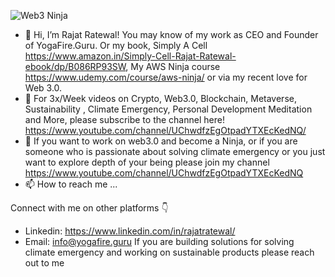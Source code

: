 ![Web3 Ninja](https://user-images.githubusercontent.com/101274709/157476179-2ca37361-92f9-4b73-826f-5dcfd4d17b67.png)


- 👋 Hi, I’m Rajat Ratewal! You may know of my work as CEO and Founder of YogaFire.Guru. Or my book, Simply A Cell https://www.amazon.in/Simply-Cell-Rajat-Ratewal-ebook/dp/B086RP93SW, My AWS Ninja course https://www.udemy.com/course/aws-ninja/ or via my recent love for Web 3.0.
- 👀 For 3x/Week videos on Crypto, Web3.0, Blockchain, Metaverse, Sustainability , Climate Emergency, Personal Development Meditation and More, please subscribe to the channel here! https://www.youtube.com/channel/UChwdfzEgOtpadYTXEcKedNQ/
- 💞️ If you want to work on web3.0 and become a Ninja, or if you are someone who is passionate about solving climate emergency or you just want to explore depth of your being please join my channel https://www.youtube.com/channel/UChwdfzEgOtpadYTXEcKedNQ
- 📫 How to reach me ...

Connect with me on other platforms 👇
- Linkedin: https://www.linkedin.com/in/rajatratewal/
- Email: info@yogafire.guru If you are building solutions for solving climate emergency and working on sustainable products please reach out to me

<!---
web3ninja1209/web3ninja1209 is a ✨ special ✨ repository because its `README.md` (this file) appears on your GitHub profile.
You can click the Preview link to take a look at your changes.
--->
